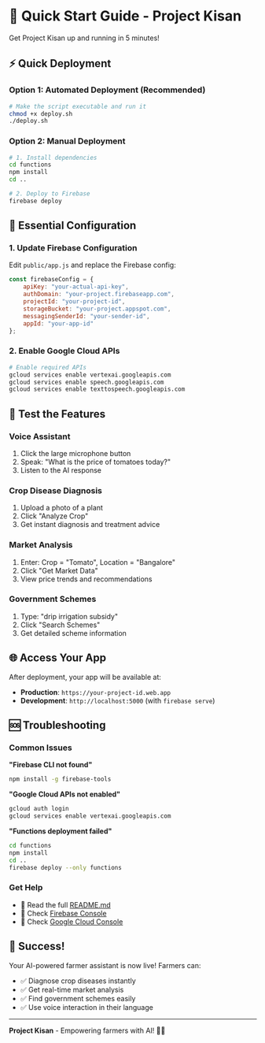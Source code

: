 # 🚀 Quick Start Guide - Project Kisan

Get Project Kisan up and running in 5 minutes!

## ⚡ Quick Deployment

### Option 1: Automated Deployment (Recommended)
```bash
# Make the script executable and run it
chmod +x deploy.sh
./deploy.sh
```

### Option 2: Manual Deployment
```bash
# 1. Install dependencies
cd functions
npm install
cd ..

# 2. Deploy to Firebase
firebase deploy
```

## 🔧 Essential Configuration

### 1. Update Firebase Configuration
Edit `public/app.js` and replace the Firebase config:
```javascript
const firebaseConfig = {
    apiKey: "your-actual-api-key",
    authDomain: "your-project.firebaseapp.com",
    projectId: "your-project-id",
    storageBucket: "your-project.appspot.com",
    messagingSenderId: "your-sender-id",
    appId: "your-app-id"
};
```

### 2. Enable Google Cloud APIs
```bash
# Enable required APIs
gcloud services enable vertexai.googleapis.com
gcloud services enable speech.googleapis.com
gcloud services enable texttospeech.googleapis.com
```

## 🎯 Test the Features

### Voice Assistant
1. Click the large microphone button
2. Speak: "What is the price of tomatoes today?"
3. Listen to the AI response

### Crop Disease Diagnosis
1. Upload a photo of a plant
2. Click "Analyze Crop"
3. Get instant diagnosis and treatment advice

### Market Analysis
1. Enter: Crop = "Tomato", Location = "Bangalore"
2. Click "Get Market Data"
3. View price trends and recommendations

### Government Schemes
1. Type: "drip irrigation subsidy"
2. Click "Search Schemes"
3. Get detailed scheme information

## 🌐 Access Your App

After deployment, your app will be available at:
- **Production**: `https://your-project-id.web.app`
- **Development**: `http://localhost:5000` (with `firebase serve`)

## 🆘 Troubleshooting

### Common Issues

**"Firebase CLI not found"**
```bash
npm install -g firebase-tools
```

**"Google Cloud APIs not enabled"**
```bash
gcloud auth login
gcloud services enable vertexai.googleapis.com
```

**"Functions deployment failed"**
```bash
cd functions
npm install
cd ..
firebase deploy --only functions
```

### Get Help
- 📖 Read the full [README.md](README.md)
- 🔧 Check [Firebase Console](https://console.firebase.google.com)
- 🤖 Check [Google Cloud Console](https://console.cloud.google.com)

## 🎉 Success!

Your AI-powered farmer assistant is now live! Farmers can:
- ✅ Diagnose crop diseases instantly
- ✅ Get real-time market analysis
- ✅ Find government schemes easily
- ✅ Use voice interaction in their language

---

**Project Kisan** - Empowering farmers with AI! 🌾🤖 